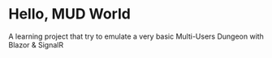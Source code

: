 # Hello, MUD World
A learning project that try to emulate a very basic Multi-Users Dungeon with Blazor &amp; SignalR

